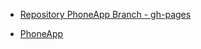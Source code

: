 




- [Repository PhoneApp Branch - gh-pages](https://github.com/Onefun1/PhoneApp/tree/gh-pages)

- [PhoneApp](https://onefun1.github.io/PhoneApp/public/)
